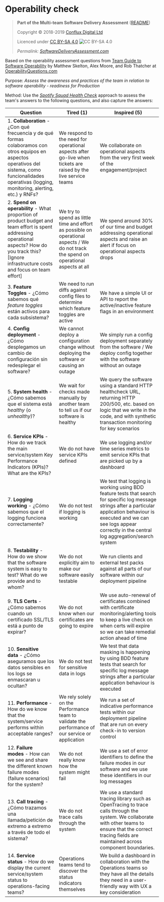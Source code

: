 # Operability check

> **Part of the Multi-team Software Delivery Assessment** ([README](README.md))
> 
> Copyright © 2018-2019 [Conflux Digital Ltd](https://confluxdigital.net/)
> 
> Licenced under [CC BY-SA 4.0](https://creativecommons.org/licenses/by-sa/4.0/) ![CC BY-SA 4.0](https://licensebuttons.net/l/by-sa/3.0/88x31.png)
>
> _Permalink: [SoftwareDeliveryAssessment.com](http://SoftwareDeliveryAssessment.com/)_ 

Based on the operability assessment questions from [Team Guide to Software Operability](http://operabilitybook.com/) by Matthew Skelton, Alex Moore, and Rob Thatcher at [OperabilityQuestions.com](http://operabilityquestions.com/)

Purpose: *Assess the awareness and practices of the team in relation to software operability - readiness for Production*

Method: Use the [*Spotify Squad Health Check*](https://labs.spotify.com/2014/09/16/squad-health-check-model/) approach to assess the team's answers to the following questions, and also capture the answers:

| **Question**                                                                                                                                                                                              | **Tired (1)**                                                                                                                          | **Inspired (5)**                                                                                                                                                                                                                            |
| --------------------------------------------------------------------------------------------------------------------------------------------------------------------------------------------------------- | -------------------------------------------------------------------------------------------------------------------------------------- | ------------------------------------------------------------------------------------------------------------------------------------------------------------------------------------------------------------------------------------------- |
| 1\. **Collaboration** - ¿Con qué frecuencia y de qué formas colaboramos con otros equipos en aspectos operativos del sistema, como funcionalidades operativas (logging, monitoring, alerting, etc.) y RNFs?   | We respond to the need for operational aspects after go-live when tickets are raised by the live service teams                         | We collaborate on operational aspects from the very first week of the engagement/project                                                                                                                                                    |
| 2\. **Spend on operability** - What proportion of product budget and team effort is spent addressing operational aspects? How do you track this? \[Ignore infrastructure costs and focus on team effort\] | We try to spend as little time and effort as possible on operational aspects / We do not track the spend on operational aspects at all | We spend around 30% of our time and budget addressing operational aspects and raise an alert if focus on operational aspects drops                                                                                                                                                                  |
| 3\. **Feature Toggles** - ¿Cómo sabemos qué *feature toggles* están activos para cada subsistema?                                                                                          | We need to run diffs against config files to determine which feature toggles are active                                                | We have a simple UI or API to report the active/inactive feature flags in an environment                                                                                                                                                    |
| 4\. **Config deployment** - ¿Cómo desplegamos un cambio de configuración sin redesplegar el software?                                                                                                     | We cannot deploy a configuration change without deploying the software or causing an outage                                            | We simply run a config deployment separately from the software / We deploy config together with the software without an outage                                                                                                              |
| 5\. **System health** - ¿Cómo sabemos que el sistema está *healthy* (o *unhealthy*)?                                                                                                                         | We wait for checks made manually by another team to tell us if our software is healthy                                                 | We query the software using a standard HTTP healthcheck URL, returning HTTP 200/500, etc. based on logic that we write in the code, and with synthetic transaction monitoring for key scenarios                                             |
| 6\. **Service KPIs** - How do we track the main service/system Key Performance Indicators (KPIs)? What are the KPIs?                                                                                      | We do not have service KPIs defined                                                                                                    | We use logging and/or time series metrics to emit service KPIs that are picked up by a dashboard                                                                                                                                            |
| 7\. **Logging working** - ¿Cómo sabemos que el logging funciona correctamente?                                                                                                                               | We do not test if logging is working                                                                                                   | We test that logging is working using BDD feature tests that search for specific log message strings after a particular application behaviour is executed and we can see logs appear correctly in the central log aggregation/search system |
| 8\. **Testability** - How do we show that the software system is easy to test? What do we provide and to whom?                                                                                            | We do not explicitly aim to make our software easily testable                                                                          | We run clients and external test packs against all parts of our software within our deployment pipeline                                                                                                                                     |
| 9\. **TLS Certs** - ¿Cómo sabemos cuando un certificado SSL/TLS está a punto de expirar?                                                                                                                        | We do not know when our certificates are going to expire                                                                               | We use auto-renewal of certificates combined with certificate monitoring/alerting tools to keep a live check on when certs will expire so we can take remedial action ahead of time                                                         |
| 10\. **Sensitive data** - ¿Cómo aseguramos que los datos sensibles en los logs se enmascaran u ocultan?                                                                                                               | We do not test for sensitive data in logs                                                                                              | We test that data masking is happening by using BDD feature tests that search for specific log message strings after a particular application behaviour is executed                                                                         |
| 11\. **Performance** - How do we know that the system/service performs within acceptable ranges?                                                                                                          | We rely solely on the Performance team to validate the performance of our service or application                                       | We run a set of indicative performance tests within our deployment pipeline that are run on every check-in to version control                                                                                                               |
| 12\. **Failure modes** - How can we see and share the different known failure modes (failure scenarios) for the system?                                                                                   | We do not really know how the system might fail                                                                                        | We use a set of error identifiers to define the failure modes in our software and we use these identifiers in our log messages                                                                                                              |
| 13\. **Call tracing** - ¿Cómo trazamos una llamada/petición de extremo a extremo a través de todo el sistema?                                                                                                                     | We do not trace calls through the system                                                                                               | We use a standard tracing library such as OpenTracing to trace calls through the system. We collaborate with other teams to ensure that the correct tracing fields are maintained across component boundaries.                              |
| 14\. **Service status** - How do we display the current service/system status to operations-facing teams?                                                                                                 | Operations teams tend to discover the status indicators themselves                                                                     | We build a dashboard in collaboration with the Operations teams so they have all the details they need in a user-friendly way with UX a key consideration                                                                                   |
